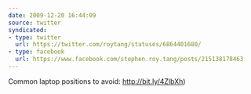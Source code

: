 ```yaml
---
date: 2009-12-20 16:44:09
source: twitter
syndicated:
- type: twitter
  url: https://twitter.com/roytang/statuses/6864401680/
- type: facebook
  url: https://www.facebook.com/stephen.roy.tang/posts/215138178463
---
```


Common laptop positions to avoid: http://bit.ly/4ZlbXh)